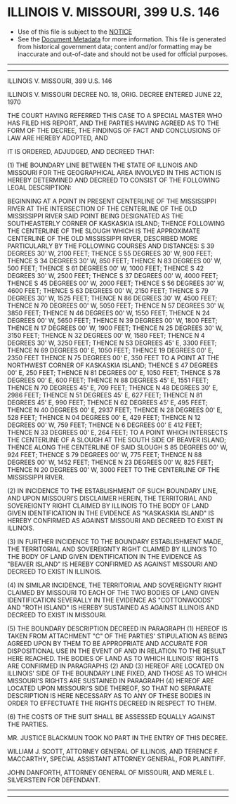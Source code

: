 ---
---

# ILLINOIS V. MISSOURI, 399 U.S. 146

* Use of this file is subject to the [NOTICE](https://github.com/publicdocs/notice/blob/master/NOTICE)
* See the [Document Metadata](../../../) for more information.
  This file is generated from historical government data; content and/or formatting may be inaccurate and out-of-date and should not be used for official purposes.

----------
----------

ILLINOIS V. MISSOURI, 399 U.S. 146

ILLINOIS V. MISSOURI DECREE NO. 18, ORIG.  DECREE ENTERED JUNE 22, 1970

THE COURT HAVING REFERRED THIS CASE TO A SPECIAL MASTER WHO HAS FILED HIS REPORT, AND THE PARTIES HAVING AGREED AS TO THE FORM OF THE DECREE, THE FINDINGS OF FACT AND CONCLUSIONS OF LAW ARE HEREBY ADOPTED, AND

IT IS ORDERED, ADJUDGED, AND DECREED THAT:

(1) THE BOUNDARY LINE BETWEEN THE STATE OF ILLINOIS AND MISSOURI FOR THE GEOGRAPHICAL AREA INVOLVED IN THIS ACTION IS HEREBY DETERMINED AND DECREED TO CONSIST OF THE FOLLOWING LEGAL DESCRIPTION:

BEGINNING AT A POINT IN PRESENT CENTERLINE OF THE MISSISSIPPI RIVER AT THE INTERSECTION OF THE CENTERLINE OF THE OLD MISSISSIPPI RIVER SAID POINT BEING DESIGNATED AS THE SOUTHEASTERLY CORNER OF KASKASKIA ISLAND; THENCE FOLLOWING THE CENTERLINE OF THE SLOUGH WHICH IS THE APPROXIMATE CENTERLINE OF THE OLD MISSISSIPPI RIVER, DESCRIBED MORE PARTICULARLY BY THE FOLLOWING COURSES AND DISTANCES:  S 39 DEGREES 30' W, 2100 FEET; THENCE S 55 DEGREES 30' W, 900 FEET; THENCE S 34 DEGREES 30' W, 850 FEET; THENCE N 83 DEGREES 00' W, 500 FEET; THENCE S 61 DEGREES 00' W, 1000 FEET; THENCE S 42 DEGREES 30' W, 2500 FEET; THENCE S 37 DEGREES 00' W, 4000 FEET; THENCE S 45 DEGREES 00' W, 2000 FEET; THENCE S 56 DEGREES 30' W, 4600 FEET; THENCE S 63 DEGREES 00' W, 2150 FEET; THENCE S 79 DEGREES 30' W, 1525 FEET; THENCE N 86 DEGREES 30' W, 4500 FEET; THENCE N 70 DEGREES 00' W, 5050 FEET; THENCE N 57 DEGREES 30' W, 3850 FEET; THENCE N 46 DEGREES 00' W, 1550 FEET; THENCE N 24 DEGREES 00' W, 5650 FEET; THENCE N 39 DEGREES 00' W, 1800 FEET; THENCE N 17 DEGREES 00' W, 1900 FEET; THENCE N 25 DEGREES 30' W, 3150 FEET; THENCE N 32 DEGREES 00' W, 1580 FEET; THENCE N 4 DEGREES 30' W, 3250 FEET; THENCE N 53 DEGREES 45' E, 3300 FEET; THENCE N 69 DEGREES 00' E, 1050 FEET; THENCE 19 DEGREES 00' E, 2350 FEET THENCE N 75 DEGREES 00' E, 350 FEET TO A POINT AT THE NORTHWEST CORNER OF KASKASKIA ISLAND; THENCE S 47 DEGREES 00' E, 250 FEET; THENCE N 81 DEGREES 00' E, 1050 FEET; THENCE S 78 DEGREES 00' E, 600 FEET; THENCE N 88 DEGREES 45' E, 1551 FEET; THENCE N 70 DEGREES 45' E, 709 FEET; THENCE N 48 DEGREES 30' E, 2986 FEET; THENCE N 51 DEGREES 45' E, 627 FEET; THENCE N 81 DEGREES 45' E, 990 FEET; THENCE N 62 DEGREES 45' E, 495 FEET; THENCE N 40 DEGREES 00' E, 2937 FEET; THENCE N 28 DEGREES 00' E, 528 FEET; THENCE N 04 DEGREES 00' E, 429 FEET; THENCE N 12 DEGREES 00' W, 759 FEET; THENCE N 6 DEGREES 00' E 412 FEET; THENCE N 33 DEGREES 00' E, 264 FEET; TO A POINT WHICH INTERSECTS THE CENTERLINE OF A SLOUGH AT THE SOUTH SIDE OF BEAVER ISLAND; THENCE ALONG THE CENTERLINE OF SAID SLOUGH S 85 DEGREES 00' W, 924 FEET; THENCE S 79 DEGREES 00' W, 775 FEET; THENCE N 88 DEGREES 00' W, 1452 FEET; THENCE N 23 DEGREES 00' W, 825 FEET; THENCE N 20 DEGREES 00' W, 3000 FEET TO THE CENTERLINE OF THE MISSISSIPPI RIVER.

(2) IN INCIDENCE TO THE ESTABLISHMENT OF SUCH BOUNDARY LINE, AND UPON MISSOURI'S DISCLAIMER HEREIN, THE TERRITORIAL AND SOVEREIGNTY RIGHT CLAIMED BY ILLINOIS TO THE BODY OF LAND GIVEN IDENTIFICATION IN THE EVIDENCE AS "KASKASKIA ISLAND" IS HEREBY CONFIRMED AS AGAINST MISSOURI AND DECREED TO EXIST IN ILLINOIS.

(3) IN FURTHER INCIDENCE TO THE BOUNDARY ESTABLISHMENT MADE, THE TERRITORIAL AND SOVEREIGNTY RIGHT CLAIMED BY ILLINOIS TO THE BODY OF LAND GIVEN IDENTIFICATION IN THE EVIDENCE AS "BEAVER ISLAND" IS HEREBY CONFIRMED AS AGAINST MISSOURI AND DECREED TO EXIST IN ILLINOIS.

(4) IN SIMILAR INCIDENCE, THE TERRITORIAL AND SOVEREIGNTY RIGHT CLAIMED BY MISSOURI TO EACH OF THE TWO BODIES OF LAND GIVEN IDENTIFICATION SEVERALLY IN THE EVIDENCE AS "COTTONWOODS" AND "ROTH ISLAND" IS HEREBY SUSTAINED AS AGAINST ILLINOIS AND DECREED TO EXIST IN MISSOURI.

(5) THE BOUNDARY DESCRIPTION DECREED IN PARAGRAPH (1) HEREOF IS TAKEN FROM ATTACHMENT "C" OF THE PARTIES' STIPULATION AS BEING AGREED UPON BY THEM TO BE APPROPRIATE AND ACCURATE FOR DISPOSITIONAL USE IN THE EVENT OF AND IN RELATION TO THE RESULT HERE REACHED.  THE BODIES OF LAND AS TO WHICH ILLINOIS' RIGHTS ARE CONFIRMED IN PARAGRAPHS (2) AND (3) HEREOF ARE LOCATED ON ILLINOIS' SIDE OF THE BOUNDARY LINE FIXED, AND THOSE AS TO WHICH MISSOURI'S RIGHTS ARE SUSTAINED IN PARAGRAPH (4) HEREOF ARE LOCATED UPON MISSOURI'S SIDE THEREOF, SO THAT NO SEPARATE DESCRIPTION IS HERE NECESSARY AS TO ANY OF THESE BODIES IN ORDER TO EFFECTUATE THE RIGHTS DECREED IN RESPECT TO THEM.

(6) THE COSTS OF THE SUIT SHALL BE ASSESSED EQUALLY AGAINST THE PARTIES.

MR. JUSTICE BLACKMUN TOOK NO PART IN THE ENTRY OF THIS DECREE.

WILLIAM J. SCOTT, ATTORNEY GENERAL OF ILLINOIS, AND TERENCE F. MACCARTHY, SPECIAL ASSISTANT ATTORNEY GENERAL, FOR PLAINTIFF.

JOHN DANFORTH, ATTORNEY GENERAL OF MISSOURI, AND MERLE L. SILVERSTEIN FOR DEFENDANT.


----------
----------

